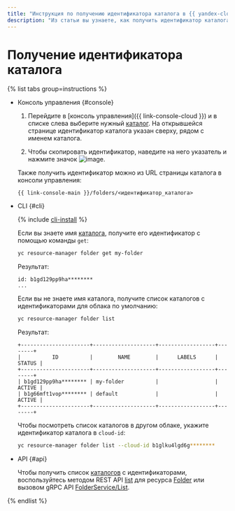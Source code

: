 ```yaml
---
title: "Инструкция по получению идентификатора каталога в {{ yandex-cloud }}"
description: "Из статьи вы узнаете, как получить идентификатор каталога в {{ yandex-cloud }}."
---
```


# Получение идентификатора каталога

{% list tabs group=instructions %}

- Консоль управления {#console}

  1. Перейдите в [консоль управления]({{ link-console-cloud }}) и в списке слева выберите нужный [каталог](../../concepts/resources-hierarchy.md#folder). На открывшейся странице идентификатор каталога указан сверху, рядом с именем каталога.
  
  1. Чтобы скопировать идентификатор, наведите на него указатель и нажмите значок ![image](../../../_assets/console-icons/copy.svg).
  
  Также получить идентификатор можно из URL страницы каталога в консоли управления:
  
  ```
  {{ link-console-main }}/folders/<идентификатор_каталога>
  ```

- CLI {#cli}

  {% include [cli-install](../../../_includes/cli-install.md) %}

  Если вы знаете имя [каталога](../../concepts/resources-hierarchy.md#folder), получите его идентификатор с помощью команды `get`:

  ```bash
  yc resource-manager folder get my-folder
  ```

  Результат:

  ```
  id: b1gd129pp9ha********
  ...
  ```

  Если вы не знаете имя каталога, получите список каталогов с идентификаторами для облака по умолчанию:

  ```bash
  yc resource-manager folder list
  ```

  Результат:

  ```
  +----------------------+--------------------+------------------+--------+
  |          ID          |        NAME        |      LABELS      | STATUS |
  +----------------------+--------------------+------------------+--------+
  | b1gd129pp9ha******** | my-folder          |                  | ACTIVE |
  | b1g66mft1vop******** | default            |                  | ACTIVE |
  +----------------------+--------------------+------------------+--------+
  ```

  Чтобы посмотреть список каталогов в другом облаке, укажите идентификатор каталога в `cloud-id`:

  ```bash
  yc resource-manager folder list --cloud-id b1glku4lgd6g********
  ```

- API {#api}

  Чтобы получить список [каталогов](../../concepts/resources-hierarchy.md#folder) с идентификаторами, воспользуйтесь методом REST API [list](../../api-ref/Folder/list.md) для ресурса [Folder](../../api-ref/Folder/index.md) или вызовом gRPC API [FolderService/List](../../api-ref/grpc/folder_service.md#List).

{% endlist %}
